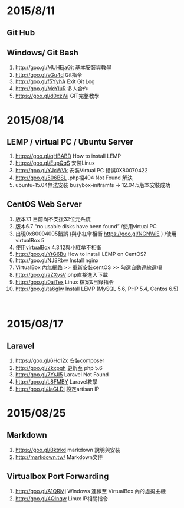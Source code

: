 # 2015/8/11

## Git Hub
## Windows/ Git Bash

1. http://goo.gl/MUHEjaGit 基本安裝與教學 
2. http://goo.gl/sGu4d Git指令 
3. http://goo.gl/f5YyhA Exit Git Log 
4. http://goo.gl/McYluR 多人合作
5. https://goo.gl/d0xzWj GIT完整教學


# 2015/08/14

## LEMP / virtual PC / Ubuntu Server

1. https://goo.gl/qHBABD How to install LEMP
2. https://goo.gl/EupQqS 安裝Linux
3. http://goo.gl/YJcWVk 安裝Virtual PC 錯誤0X80070422
4. http://goo.gl/506BSL .php檔404 Not Found 解決
5. ubuntu-15.04無法安裝 busybox-initramfs -> 12.04.5版本安裝成功

## CentOS Web Server

1. 版本7.1 目前尚不支援32位元系統
2. 版本6.7 “no usable disks have been found” /使用virtual PC
3. 出現0x80004005錯誤 (與小紅傘相衝 https://goo.gl/NGNWiE ) /使用virtualBox 5
4. 使用virtualBox 4.3.12與小紅傘不相衝
5. http://goo.gl/YtG6Bu How to install LEMP on CentOS?
6. http://goo.gl/NJ8Rbw Install nginx
7. VirtualBox 內無網路 >> 重新安裝centOS >> 勾選自動連線選項
8. http://goo.gl/aZXysV php直接進入下載
9. http://goo.gl/0aiTex Linux 檔案&目錄指令
10. http://goo.gl/ta6glw Install LEMP (MySQL 5.6, PHP 5.4, Centos 6.5)

 
# 2015/08/17

## Laravel

1. https://goo.gl/6Hc12x  安裝composer
2. http://goo.gl/Zkxpgh 更新至 php 5.6
3. http://goo.gl/7YrJI5 Laravel Not Found
4. http://goo.gl/L8FMBY Laravel教學
5. http://goo.gl/JaGLDi 設定artisan IP


# 2015/08/25

## Markdown

1. https://goo.gl/Bktrkd markdown 說明與安裝
2. http://markdown.tw/ Markdown文件

## Virtualbox Port Forwarding

1. http://goo.gl/A1QRMj Windows 連線至 VirtualBox 內的虛擬主機
2. http://goo.gl/4QInqw Linux IP相關指令



